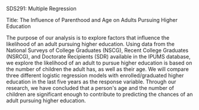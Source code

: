 SDS291: Multiple Regression

Title: The Influence of Parenthood and Age on Adults Pursuing Higher Education

The purpose of our analysis is to explore factors that influence the likelihood of an adult pursuing higher education. Using data from the National Surveys of College Graduates (NSCG), Recent College Graduates (NSRCG), and Doctorate Recipients (SDR) available in the IPUMS database, we explore the likelihood of an adult to pursue higher education is based on the number of children the adult has, as well as their age. We will compare three different logistic regression models with enrolled/graduated higher education in the last five years as the response variable. Through our research, we have concluded that a person's age and the number of children are significant enough to contribute to predicting the chances of an adult pursuing higher education. 
